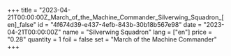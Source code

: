 +++
title = "2023-04-21T00:00:00Z_March_of_the_Machine_Commander_Silverwing_Squadron_[en]_false"
id = "4f674d39-e437-4efb-843b-30b18b567e98"
date = "2023-04-21T00:00:00Z"
name = "Silverwing Squadron"
lang = ["en"]
price = "0.28"
quantity = 1
foil = false
set = "March of the Machine Commander"
+++
